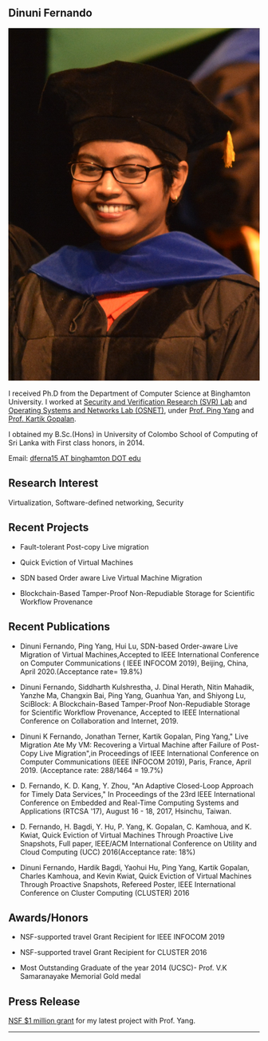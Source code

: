 ## Dinuni Fernando

<img class="profile-picture" src="dinuni_new.JPG">

I received Ph.D from the Department of Computer Science at Binghamton University. I worked at [Security and Verification Research (SVR) Lab](http://www.cs.binghamton.edu/~pyang/seclab.html) and [Operating Systems and Networks Lab (OSNET)](https://kartikgopalan.github.io/people/index.html), under [Prof. Ping Yang](http://www.cs.binghamton.edu/~pyang/) and [Prof. Kartik Gopalan](https://kartikgopalan.github.io/). 

I obtained my B.Sc.(Hons) in University of Colombo School of Computing of Sri Lanka with First class honors, in 2014.

Email: [dferna15 AT binghamton DOT edu](mailto:dferna15@binghamton.edu)

## Research Interest

Virtualization, Software-defined networking, Security

## Recent Projects

+ Fault-tolerant Post-copy Live migration

+ Quick Eviction of Virtual Machines

+ SDN based Order aware Live Virtual Machine Migration

+ Blockchain-Based Tamper-Proof Non-Repudiable Storage for Scientific Workflow Provenance

## Recent Publications

+ Dinuni Fernando, Ping Yang, Hui Lu, SDN-based Order-aware Live Migration of Virtual Machines,Accepted to IEEE International Conference on Computer Communications ( IEEE INFOCOM 2019), Beijing, China, April 2020.(Acceptance rate= 19.8%)

+ Dinuni Fernando, Siddharth Kulshrestha, J. Dinal Herath, Nitin Mahadik, Yanzhe Ma, Changxin Bai, Ping Yang, Guanhua Yan, and Shiyong Lu,  SciBlock: A Blockchain-Based Tamper-Proof Non-Repudiable Storage for Scientific Workflow Provenance, Accepted to IEEE International Conference on Collaboration and Internet, 2019.

+ Dinuni K Fernando, Jonathan Terner, Kartik Gopalan, Ping Yang," Live Migration Ate My VM: Recovering a Virtual Machine after Failure of Post-Copy Live Migration",in Proceedings of IEEE International Conference on Computer Communications (IEEE INFOCOM 2019), Paris, France, April 2019. (Acceptance rate: 288/1464 = 19.7%)

+ D. Fernando, K. D. Kang, Y. Zhou, "An Adaptive Closed-Loop Approach for Timely Data Services," In Proceedings of the 23rd IEEE International Conference on Embedded and Real-Time Computing Systems and Applications (RTCSA '17), August 16 - 18, 2017, Hsinchu, Taiwan.

+ D. Fernando, H. Bagdi, Y. Hu, P. Yang, K. Gopalan, C. Kamhoua, and K. Kwiat, Quick Eviction of Virtual Machines Through Proactive Live Snapshots, Full paper, IEEE/ACM International Conference on Utility and Cloud Computing (UCC) 2016(Acceptance rate: 18%)

+ Dinuni Fernando, Hardik Bagdi, Yaohui Hu, Ping Yang, Kartik Gopalan, Charles Kamhoua, and Kevin Kwiat, Quick Eviction of Virtual Machines Through Proactive Snapshots, Refereed Poster, IEEE International Conference on Cluster Computing (CLUSTER) 2016


## Awards/Honors
+ NSF-supported travel Grant Recipient for IEEE INFOCOM 2019

+ NSF-supported travel Grant Recipient for CLUSTER 2016

+ Most Outstanding Graduate of the year 2014 (UCSC)- Prof. V.K Samaranayake Memorial Gold medal


## Press Release
[NSF $1 million grant](https://www.bupipedream.com/news/86026/computer-science-professors-awarded-1-million-from-national-science-foundation-funding/) for my latest project with Prof. Yang.


---




